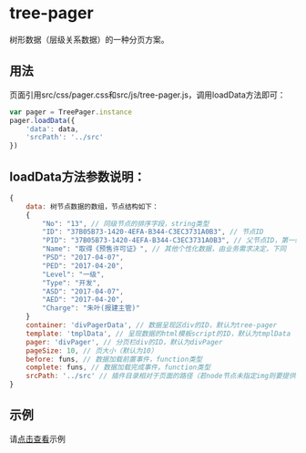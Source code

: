 # tree-pager
树形数据（层级关系数据）的一种分页方案。

## 用法
页面引用src/css/pager.css和src/js/tree-pager.js，调用loadData方法即可：
``` js
var pager = TreePager.instance
pager.loadData({
    'data': data,
    'srcPath': '../src'
})
```

## loadData方法参数说明：
``` js
{
    data: 树节点数据的数组，节点结构如下：
    {
        "No": "13", // 同级节点的排序字段，string类型
        "ID": "37B05B73-1420-4EFA-B344-C3EC3731A0B3", // 节点ID
        "PID": "37B05B73-1420-4EFA-B344-C3EC3731A0B3", // 父节点ID，第一级节点的父节点ID为空字符串
        "Name": "取得《预售许可证》", // 其他个性化数据，由业务需求决定，下同
        "PSD": "2017-04-07",
        "PED": "2017-04-20",
        "Level": "一级",
        "Type": "开发",
        "ASD": "2017-04-07",
        "AED": "2017-04-20",
        "Charge": "朱叶(报建主管)"
    }
    container: 'divPagerData', // 数据呈现区div的ID，默认为tree-pager
    template: 'tmplData', // 呈现数据的html模板script的ID，默认为tmplData
    pager: 'divPager', // 分页栏div的ID，默认为divPager
    pageSize: 10, // 页大小（默认为10）
    before: funs, // 数据加载前置事件，function类型
    complete: funs, // 数据加载完成事件，function类型
    srcPath: '../src' // 插件目录相对于页面的路径（若node节点未指定img则要提供本字段）
}
```

## 示例
请[点击查看](https://laughsky.github.io/tree-pager/example/index.html)示例